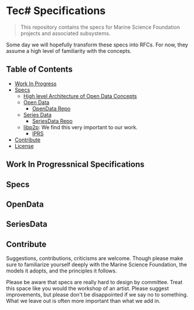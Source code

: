 # Tec# Specifications

> This repository contains the specs for Marine Science Foundation projects and associated subsystems.

Some day we will hopefully transform these specs into RFCs. For now, they assume a high level of familiarity with the concepts.

## Table of Contents

- [Work In Progress](#work-in-progress)
- [Specs](#specs)
  - [High level Architecture of Open Data Concepts](#OpenData)
  - [Open Data](#OpenData) 
    - [OpenData Repo](https://github.com/MarineScienceFoundation/SeriesData)
  - [Series Data](#SeriesData) 
    - [SeriesData Repo](https://github.com/MarineScienceFoundation/SeriesData)
  - [libp2p](https://github.com/libp2p/specs): We find this very important to our work. 
    - [IPRS](https://github.com/libp2p/specs/blob/master/IPRS.md)
- [Contribute](#contribute)
- [License](#license)

## Work In Progressnical Specifications

## Specs
## OpenData
## SeriesData

## Contribute

Suggestions, contributions, criticisms are welcome. Though please make sure to familiarize yourself deeply with the Marine Science Foundation, the models it adopts, and the principles it follows.

Please be aware that specs are really hard to design by committee. Treat this space like you would the workshop of an artist. Please suggest improvements, but please don't be disappointed if we say no to something. What we leave out is often more important than what we add in.
